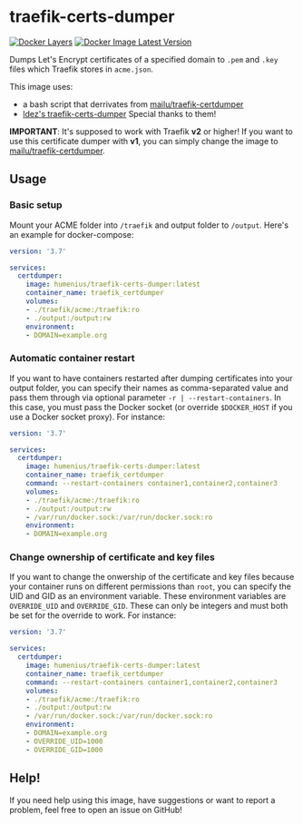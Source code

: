 # traefik-certs-dumper

[![Docker Layers](https://images.microbadger.com/badges/image/humenius/traefik-certs-dumper.svg)](https://hub.docker.com/r/humenius/traefik-certs-dumper)
[![Docker Image Latest Version](https://images.microbadger.com/badges/version/humenius/traefik-certs-dumper:1.2.svg)](https://hub.docker.com/r/humenius/traefik-certs-dumper)

Dumps Let's Encrypt certificates of a specified domain to `.pem` and `.key` files which Traefik stores in `acme.json`. 

This image uses:
- a bash script that derrivates from [mailu/traefik-certdumper](https://hub.docker.com/r/mailu/traefik-certdumper)
- [ldez's traefik-certs-dumper](https://github.com/ldez/traefik-certs-dumper)
Special thanks to them!

**IMPORTANT**: It's supposed to work with Traefik **v2** or higher! If you want to use this certificate dumper with **v1**, you can simply change the image to [mailu/traefik-certdumper](https://hub.docker.com/r/mailu/traefik-certdumper).

## Usage
### Basic setup
Mount your ACME folder into `/traefik` and output folder to `/output`. Here's an example for docker-compose:
```yaml
version: '3.7'

services:
  certdumper:
    image: humenius/traefik-certs-dumper:latest
    container_name: traefik_certdumper
    volumes:
    - ./traefik/acme:/traefik:ro
    - ./output:/output:rw
    environment:
    - DOMAIN=example.org
```

### Automatic container restart
If you want to have containers restarted after dumping certificates into your output folder, you can specify their names as comma-separated value and pass them through via optional parameter `-r | --restart-containers`. In this case, you must pass the Docker socket (or override `$DOCKER_HOST` if you use a Docker socket proxy). For instance:
```yaml
version: '3.7'

services:
  certdumper:
    image: humenius/traefik-certs-dumper:latest
    container_name: traefik_certdumper
    command: --restart-containers container1,container2,container3
    volumes:
    - ./traefik/acme:/traefik:ro
    - ./output:/output:rw
    - /var/run/docker.sock:/var/run/docker.sock:ro
    environment:
    - DOMAIN=example.org
```

### Change ownership of certificate and key files
If you want to change the onwership of the certificate and key files because your container runs on different permissions than `root`, you can specify the UID and GID as an environment variable. These environment variables are `OVERRIDE_UID` and `OVERRIDE_GID`. These can only be integers and must both be set for the override to work. For instance:
```yaml
version: '3.7'

services:
  certdumper:
    image: humenius/traefik-certs-dumper:latest
    container_name: traefik_certdumper
    command: --restart-containers container1,container2,container3
    volumes:
    - ./traefik/acme:/traefik:ro
    - ./output:/output:rw
    - /var/run/docker.sock:/var/run/docker.sock:ro
    environment:
    - DOMAIN=example.org
    - OVERRIDE_UID=1000
    - OVERRIDE_GID=1000
```

## Help!
If you need help using this image, have suggestions or want to report a problem, feel free to open an issue on GitHub!

